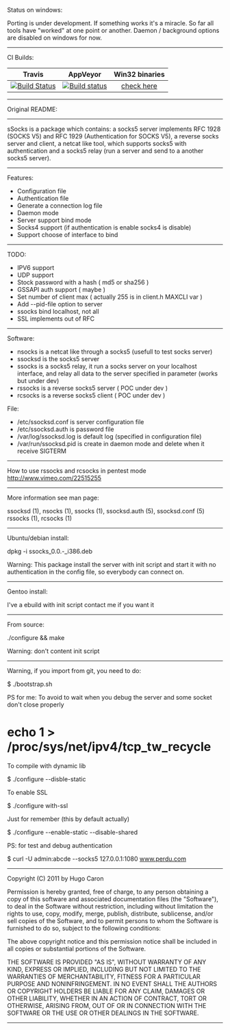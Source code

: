 Status on windows:

Porting is under development. If something works it's a miracle.
So far all tools have "worked" at one point or another.
Daemon / background options are disabled on windows for now.

------------------------------------------------------------------------
CI Builds:

| Travis | AppVeyor | Win32 binaries |
|:------:|:--------:|:--------------:|
| [![Build Status](https://travis-ci.org/tostercx/ssocks.svg?branch=master)](https://travis-ci.org/tostercx/ssocks) | [![Build status](https://ci.appveyor.com/api/projects/status/aoeh16guoj21qfrd/branch/master?svg=true)](https://ci.appveyor.com/project/tostercx/ssocks/branch/master) | [check here](https://ci.appveyor.com/project/tostercx/ssocks/branch/master/artifacts) |

------------------------------------------------------------------------

Original README:

------------------------------------------------------------------------

sSocks is a package which contains: a socks5 server implements RFC 1928 (SOCKS V5) 
and RFC 1929 (Authentication for SOCKS V5), a reverse socks server and client, 
a netcat like tool, which supports socks5 with authentication 
and a socks5 relay (run a server and send to a another socks5 server).

------------------------------------------------------------------------
Features:
  - Configuration file
  - Authentication file
  - Generate a connection log file
  - Daemon mode
  - Server support bind mode
  - Socks4 support (if authentication is enable socks4 is disable)
  - Support choose of interface to bind

------------------------------------------------------------------------
TODO:
  - IPV6 support
  - UDP support
  - Stock password with a hash ( md5 or sha256 )
  - GSSAPI auth support ( maybe )
  - Set number of client max ( actually 255 is in client.h MAXCLI var )
  - Add --pid-file option to server 
  - ssocks bind localhost, not all
  - SSL implements out of RFC

------------------------------------------------------------------------
Software:
  - nsocks is a netcat like through a socks5 (usefull to test socks server)
  - ssocksd is the socks5 server
  - ssocks is a socks5 relay, it run a socks server on your localhost interface,
 and relay all data to the server specified in parameter (works but under dev)
  - rssocks is a reverse socks5 server ( POC under dev )
  - rcsocks is a reverse socks5 client ( POC under dev )

File:
  - /etc/ssocksd.conf is server configuration file
  - /etc/ssocksd.auth is password file
  - /var/log/ssocksd.log is default log (specified in configuration file)
  - /var/run/ssocksd.pid is create in daemon mode and delete
 when it receive SIGTERM

-----------------------------------------------------------------------

 How to use rssocks and rcsocks in pentest mode
 http://www.vimeo.com/22515255

------------------------------------------------------------------------
More information see man page:

ssocksd (1), nsocks (1), ssocks (1), ssocksd.auth (5), ssocksd.conf (5)
rssocks (1), rcsocks (1)

------------------------------------------------------------------------
Ubuntu/debian install:

  dpkg -i ssocks_0.0.*-*_i386.deb

Warning: This package install the server with init script and start it
with no authentication in the config file, so everybody can connect on.

------------------------------------------------------------------------
Gentoo install:

I've a ebuild with init script contact me if you want it

------------------------------------------------------------------------
From source:

  ./configure && make

Warning: don't content init script

------------------------------------------------------------------------
Warning, if you import from git, you need to do:

  $ ./bootstrap.sh
 
PS for me: To avoid to wait when you debug the server and some 
socket don't close properly

  # echo 1 > /proc/sys/net/ipv4/tcp_tw_recycle
  
To compile with dynamic lib

  $ ./configure --disble-static
  
To enable SSL

  $ ./configure with-ssl
 
Just for remember (this by default actually)

  $ ./configure --enable-static --disable-shared
 
PS: for test and debug authentication

  $ curl -U admin:abcde --socks5 127.0.0.1:1080 www.perdu.com

------------------------------------------------------------------------
Copyright (C) 2011 by Hugo Caron

Permission is hereby granted, free of charge, to any person obtaining a copy
of this software and associated documentation files (the "Software"), to deal
in the Software without restriction, including without limitation the rights
to use, copy, modify, merge, publish, distribute, sublicense, and/or sell
copies of the Software, and to permit persons to whom the Software is
furnished to do so, subject to the following conditions:

The above copyright notice and this permission notice shall be included in
all copies or substantial portions of the Software.

THE SOFTWARE IS PROVIDED "AS IS", WITHOUT WARRANTY OF ANY KIND, EXPRESS OR
IMPLIED, INCLUDING BUT NOT LIMITED TO THE WARRANTIES OF MERCHANTABILITY,
FITNESS FOR A PARTICULAR PURPOSE AND NONINFRINGEMENT. IN NO EVENT SHALL THE
AUTHORS OR COPYRIGHT HOLDERS BE LIABLE FOR ANY CLAIM, DAMAGES OR OTHER
LIABILITY, WHETHER IN AN ACTION OF CONTRACT, TORT OR OTHERWISE, ARISING FROM,
OUT OF OR IN CONNECTION WITH THE SOFTWARE OR THE USE OR OTHER DEALINGS IN
 THE SOFTWARE.

------------------------------------------------------------------------
